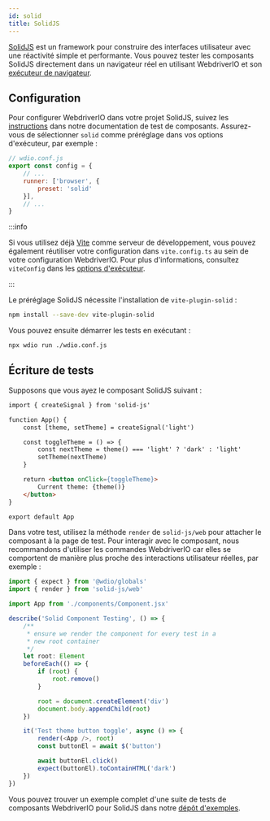 ```yaml
---
id: solid
title: SolidJS
---
```


[SolidJS](https://www.solidjs.com/) est un framework pour construire des interfaces utilisateur avec une réactivité simple et performante. Vous pouvez tester les composants SolidJS directement dans un navigateur réel en utilisant WebdriverIO et son [exécuteur de navigateur](/docs/runner#browser-runner).

## Configuration

Pour configurer WebdriverIO dans votre projet SolidJS, suivez les [instructions](/docs/component-testing#set-up) dans notre documentation de test de composants. Assurez-vous de sélectionner `solid` comme préréglage dans vos options d'exécuteur, par exemple :

```js
// wdio.conf.js
export const config = {
    // ...
    runner: ['browser', {
        preset: 'solid'
    }],
    // ...
}
```

:::info

Si vous utilisez déjà [Vite](https://vitejs.dev/) comme serveur de développement, vous pouvez également réutiliser votre configuration dans `vite.config.ts` au sein de votre configuration WebdriverIO. Pour plus d'informations, consultez `viteConfig` dans les [options d'exécuteur](/docs/runner#runner-options).

:::

Le préréglage SolidJS nécessite l'installation de `vite-plugin-solid` :

```sh npm2yarn
npm install --save-dev vite-plugin-solid
```

Vous pouvez ensuite démarrer les tests en exécutant :

```sh
npx wdio run ./wdio.conf.js
```

## Écriture de tests

Supposons que vous ayez le composant SolidJS suivant :

```html title="./components/Component.tsx"
import { createSignal } from 'solid-js'

function App() {
    const [theme, setTheme] = createSignal('light')

    const toggleTheme = () => {
        const nextTheme = theme() === 'light' ? 'dark' : 'light'
        setTheme(nextTheme)
    }

    return <button onClick={toggleTheme}>
        Current theme: {theme()}
    </button>
}

export default App
```

Dans votre test, utilisez la méthode `render` de `solid-js/web` pour attacher le composant à la page de test. Pour interagir avec le composant, nous recommandons d'utiliser les commandes WebdriverIO car elles se comportent de manière plus proche des interactions utilisateur réelles, par exemple :

```ts title="app.test.tsx"
import { expect } from '@wdio/globals'
import { render } from 'solid-js/web'

import App from './components/Component.jsx'

describe('Solid Component Testing', () => {
    /**
     * ensure we render the component for every test in a
     * new root container
     */
    let root: Element
    beforeEach(() => {
        if (root) {
            root.remove()
        }

        root = document.createElement('div')
        document.body.appendChild(root)
    })

    it('Test theme button toggle', async () => {
        render(<App />, root)
        const buttonEl = await $('button')

        await buttonEl.click()
        expect(buttonEl).toContainHTML('dark')
    })
})
```

Vous pouvez trouver un exemple complet d'une suite de tests de composants WebdriverIO pour SolidJS dans notre [dépôt d'exemples](https://github.com/webdriverio/component-testing-examples/tree/main/solidjs-typescript-vite).